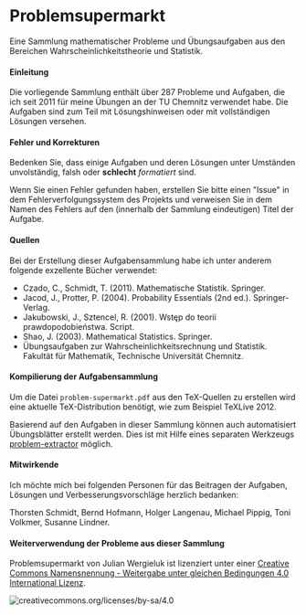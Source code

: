 Problemsupermarkt
=================

Eine Sammlung mathematischer Probleme und Übungsaufgaben aus den Bereichen
Wahrscheinlichkeitstheorie und Statistik.

#### Einleitung

Die vorliegende Sammlung enthält über 287 Probleme und Aufgaben, die ich seit
2011 für meine Übungen an der TU Chemnitz verwendet habe. Die Aufgaben sind zum
Teil mit Lösungshinweisen oder mit vollständigen Lösungen versehen. 

#### Fehler und Korrekturen

Bedenken Sie, dass einige Aufgaben und deren Lösungen unter Umständen
unvolständig, falsh oder **schlecht** *formatiert* sind. 

Wenn Sie einen Fehler gefunden haben, erstellen Sie bitte einen "Issue" in dem
Fehlerverfolgungssystem des Projekts und verweisen Sie in dem Namen des Fehlers
auf den (innerhalb der Sammlung eindeutigen) Titel der Aufgabe. 

#### Quellen

Bei der Erstellung dieser Aufgabensammlung habe ich unter anderem folgende
exzellente Bücher verwendet:

* Czado, C., Schmidt, T. (2011). Mathematische Statistik. Springer.
* Jacod, J., Protter, P. (2004). Probability Essentials (2nd ed.). Springer-Verlag.
* Jakubowski, J., Sztencel, R. (2001). Wstęp do teorii prawdopodobieństwa. Script.
* Shao, J. (2003). Mathematical Statistics. Springer.
* Übungsaufgaben zur Wahrscheinlichkeitsrechnung und Statistik. Fakultät für
  Mathematik, Technische Universität Chemnitz. 

#### Kompilierung der Aufgabensammlung

Um die Datei `problem-supermarkt.pdf` aus den TeX-Quellen zu erstellen wird eine aktuelle
TeX-Distribution benötigt, wie zum Beispiel TeXLive 2012. 

Basierend auf den Aufgaben in dieser Sammlung können auch automatisiert
Übungsblätter erstellt werden. Dies ist mit Hilfe eines separaten Werkzeugs 
[problem-extractor](https://github.com/jwergieluk/problem-extractor)
möglich. 

#### Mitwirkende

Ich möchte mich bei folgenden Personen für das Beitragen der Aufgaben, Lösungen und
Verbesserungsvorschläge herzlich bedanken: 

Thorsten Schmidt, Bernd Hofmann, Holger Langenau, Michael Pippig, Toni Volkmer,
Susanne Lindner.

#### Weiterverwendung der Probleme aus dieser Sammlung

Problemsupermarkt von Julian Wergieluk ist lizenziert unter einer [Creative
Commons Namensnennung - Weitergabe unter gleichen Bedingungen 4.0 International
Lizenz](http://creativecommons.org/licenses/by-sa/4.0/).

![creativecommons.org/licenses/by-sa/4.0](https://i.creativecommons.org/l/by-sa/4.0/88x31.png)

<!-- vim: set syntax=markdown: set spelllang=de: set spell: -->
